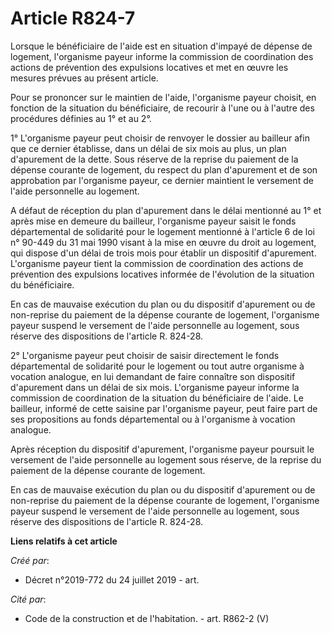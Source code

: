 # Article R824-7

Lorsque le bénéficiaire de l'aide est en situation d'impayé de dépense de logement, l'organisme payeur informe la commission
de coordination des actions de prévention des expulsions locatives et met en œuvre les mesures prévues au présent article.

Pour se prononcer sur le maintien de l'aide, l'organisme payeur choisit, en fonction de la situation du bénéficiaire, de
recourir à l'une ou à l'autre des procédures définies au 1° et au 2°.

1° L'organisme payeur peut choisir de renvoyer le dossier au bailleur afin que ce dernier établisse, dans un délai de six
mois au plus, un plan d'apurement de la dette. Sous réserve de la reprise du paiement de la dépense courante de logement, du
respect du plan d'apurement et de son approbation par l'organisme payeur, ce dernier maintient le versement de l'aide
personnelle au logement.

A défaut de réception du plan d'apurement dans le délai mentionné au 1° et après mise en demeure du bailleur, l'organisme
payeur saisit le fonds départemental de solidarité pour le logement mentionné à l'article 6 de loi n° 90-449 du 31 mai 1990
visant à la mise en œuvre du droit au logement, qui dispose d'un délai de trois mois pour établir un dispositif d'apurement.
L'organisme payeur tient la commission de coordination des actions de prévention des expulsions locatives informée de
l'évolution de la situation du bénéficiaire.

En cas de mauvaise exécution du plan ou du dispositif d'apurement ou de non-reprise du paiement de la dépense courante de
logement, l'organisme payeur suspend le versement de l'aide personnelle au logement, sous réserve des dispositions de
l'article R. 824-28.

2° L'organisme payeur peut choisir de saisir directement le fonds départemental de solidarité pour le logement ou tout autre
organisme à vocation analogue, en lui demandant de faire connaître son dispositif d'apurement dans un délai de six mois.
L'organisme payeur informe la commission de coordination de la situation du bénéficiaire de l'aide. Le bailleur, informé de
cette saisine par l'organisme payeur, peut faire part de ses propositions au fonds départemental ou à l'organisme à vocation
analogue.

Après réception du dispositif d'apurement, l'organisme payeur poursuit le versement de l'aide personnelle au logement sous
réserve, de la reprise du paiement de la dépense courante de logement.

En cas de mauvaise exécution du plan ou du dispositif d'apurement ou de non-reprise du paiement de la dépense courante de
logement, l'organisme payeur suspend le versement de l'aide personnelle au logement, sous réserve des dispositions de
l'article R. 824-28.

**Liens relatifs à cet article**

_Créé par_:

  - Décret n°2019-772 du 24 juillet 2019 - art.

_Cité par_:

  - Code de la construction et de l'habitation. - art. R862-2 (V)
